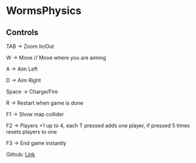 # WormsPhysics

## Controls

TAB -> Zoom In/Out

W -> Move // Move where you are aiming

A -> Aim Left

D -> Aim Right

Space -> Charge/Fire

R -> Restart when game is done

F1 -> Show map collider

F2 -> Players +1 up to 4, each T pressed adds one player, if pressed 5 times resets players to one

F3 -> End game instantly

Github: [Link](https://github.com/DarkAvanger/WormsPhysics)